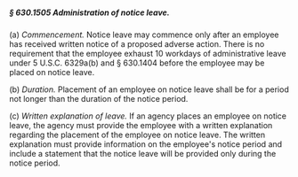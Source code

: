 ##### § 630.1505 Administration of notice leave. #####

(a) *Commencement.* Notice leave may commence only after an employee has received written notice of a proposed adverse action. There is no requirement that the employee exhaust 10 workdays of administrative leave under 5 U.S.C. 6329a(b) and § 630.1404 before the employee may be placed on notice leave.

(b) *Duration.* Placement of an employee on notice leave shall be for a period not longer than the duration of the notice period.

(c) *Written explanation of leave.* If an agency places an employee on notice leave, the agency must provide the employee with a written explanation regarding the placement of the employee on notice leave. The written explanation must provide information on the employee's notice period and include a statement that the notice leave will be provided only during the notice period.